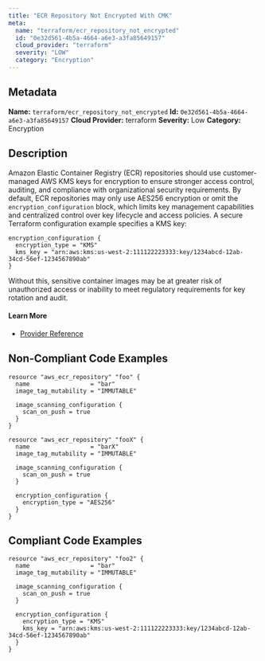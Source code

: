 ```yaml
---
title: "ECR Repository Not Encrypted With CMK"
meta:
  name: "terraform/ecr_repository_not_encrypted"
  id: "0e32d561-4b5a-4664-a6e3-a3fa85649157"
  cloud_provider: "terraform"
  severity: "LOW"
  category: "Encryption"
---
```

## Metadata
**Name:** `terraform/ecr_repository_not_encrypted`
**Id:** `0e32d561-4b5a-4664-a6e3-a3fa85649157`
**Cloud Provider:** terraform
**Severity:** Low
**Category:** Encryption
## Description
Amazon Elastic Container Registry (ECR) repositories should use customer-managed AWS KMS keys for encryption to ensure stronger access control, auditing, and compliance with organizational security requirements. By default, ECR repositories may only use AES256 encryption or omit the `encryption_configuration` block, which limits key management capabilities and centralized control over key lifecycle and access policies. A secure Terraform configuration example specifies a KMS key:

```
encryption_configuration {
  encryption_type = "KMS"
  kms_key = "arn:aws:kms:us-west-2:111122223333:key/1234abcd-12ab-34cd-56ef-1234567890ab"
}
```

Without this, sensitive container images may be at greater risk of unauthorized access or inability to meet regulatory requirements for key rotation and audit.

#### Learn More

 - [Provider Reference](https://registry.terraform.io/providers/hashicorp/aws/latest/docs/resources/ecr_repository#encryption_configuration)

## Non-Compliant Code Examples
```aws
resource "aws_ecr_repository" "foo" {
  name                 = "bar"
  image_tag_mutability = "IMMUTABLE"

  image_scanning_configuration {
    scan_on_push = true
  }
}

resource "aws_ecr_repository" "fooX" {
  name                 = "barX"
  image_tag_mutability = "IMMUTABLE"

  image_scanning_configuration {
    scan_on_push = true
  }

  encryption_configuration {
    encryption_type = "AES256"
  }
}

```

## Compliant Code Examples
```aws
resource "aws_ecr_repository" "foo2" {
  name                 = "bar"
  image_tag_mutability = "IMMUTABLE"

  image_scanning_configuration {
    scan_on_push = true
  }

  encryption_configuration {
    encryption_type = "KMS"
    kms_key = "arn:aws:kms:us-west-2:111122223333:key/1234abcd-12ab-34cd-56ef-1234567890ab"
  }
}

```